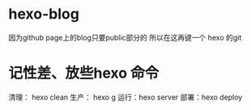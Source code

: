 # hexo-blog

 因为github page上的blog只要public部分的 所以在这再键一个 hexo 的git

# 记性差、放些hexo 命令

  清理： hexo clean
  生产： hexo g
 运行：hexo server
 部署：hexo deploy
